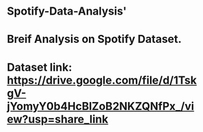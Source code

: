 # Spotify-Data-Analysis'
# Breif Analysis on Spotify Dataset.
# Dataset link: https://drive.google.com/file/d/1TskgV-jYomyY0b4HcBlZoB2NKZQNfPx_/view?usp=share_link
